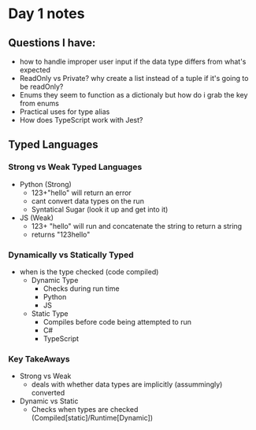 # Day 1 notes

## Questions I have:
- how to handle improper user input if the data type differs from what's expected
- ReadOnly vs Private? why create a list instead of a tuple if it's going to be readOnly?
- Enums they seem to function as a dictionaly but how do i grab the key from enums
- Practical uses for  type alias
- How does TypeScript work with Jest?

## Typed Languages
### Strong vs Weak Typed Languages
- Python (Strong)
    - 123+"hello" will return an error
    - cant convert data types on the run
    - Syntatical Sugar (look it up and get into it)
- JS (Weak)
    - 123+ "hello" will run and concatenate the string to return a string 
    - returns "123hello"

### Dynamically vs Statically Typed
- when is the type checked (code compiled)
    - Dynamic Type
        - Checks during run time
        - Python
        - JS
    - Static Type
        - Compiles before code being attempted to run
        - C#
        - TypeScript

### Key TakeAways
- Strong vs Weak 
    - deals with whether data types are implicitly (assummingly) converted
- Dynamic vs Static 
    - Checks when types are checked (Compiled[static]/Runtime[Dynamic])
    

